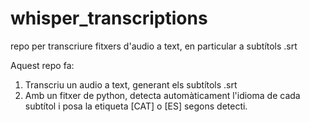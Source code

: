 # whisper_transcriptions
repo per transcriure fitxers d'audio a text, en particular a subtítols .srt

Aquest repo fa:

1. Transcriu un audio a text, generant els subtítols .srt
2. Amb un fitxer de python, detecta automàticament l'idioma de cada subtítol i posa la etiqueta [CAT] o [ES] segons detecti.
